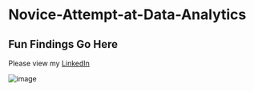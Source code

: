 # Novice-Attempt-at-Data-Analytics
<h2>Fun Findings Go Here</h2>

Please view my [LinkedIn](https://www.linkedin.com/)

![image](https://user-images.githubusercontent.com/6722034/166396452-5cf858b4-3a38-450e-9b34-3d6227b9394f.png)
